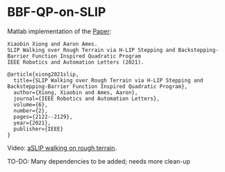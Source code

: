 # BBF-QP-on-SLIP

Matlab implementation of the [Paper](https://arxiv.org/pdf/2102.09691.pdf):
```
Xiaobin Xiong and Aaron Ames. 
SLIP Walking over Rough Terrain via H-LIP Stepping and Backstepping-Barrier Function Inspired Quadratic Program
IEEE Robotics and Automation Letters (2021).

@article{xiong2021slip,
  title={SLIP Walking over Rough Terrain via H-LIP Stepping and Backstepping-Barrier Function Inspired Quadratic Program},
  author={Xiong, Xiaobin and Ames, Aaron},
  journal={IEEE Robotics and Automation Letters},
  volume={6},
  number={2},
  pages={2122--2129},
  year={2021},
  publisher={IEEE}
}
```
Video: [aSLIP walking on rough terrain](https://www.youtube.com/watch?v=fUZu6y-Gu4g).

TO-DO: Many dependencies to be added; needs more clean-up


 
